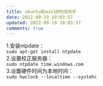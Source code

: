```yaml
---
title: ubuntu和win10时间同步
date: 2022-09-19 10:03:57
updated: 2022-09-19 10:03:57
comments: true
---
```

<!--StartFragment-->

1.安装ntpdate：\
`sudo apt-get install ntpdate`\
2.设置校正服务器：\
`sudo ntpdate time.windows.com`\
3.设置硬件时间为本地时间：\
`sudo hwclock --localtime --systohc`

<!--EndFragment-->